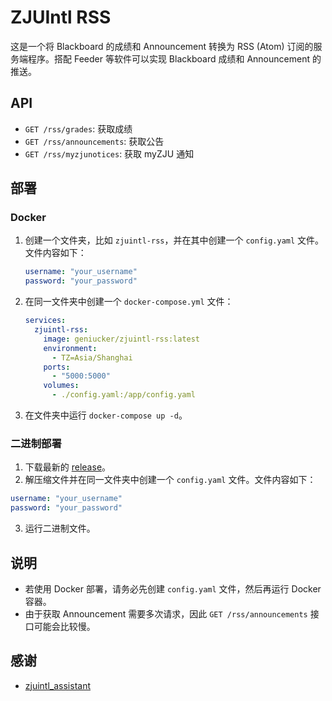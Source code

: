 # ZJUIntl RSS

这是一个将 Blackboard 的成绩和 Announcement 转换为 RSS (Atom) 订阅的服务端程序。搭配 Feeder 等软件可以实现 Blackboard 成绩和 Announcement 的推送。

## API

- `GET /rss/grades`: 获取成绩
- `GET /rss/announcements`: 获取公告
- `GET /rss/myzjunotices`: 获取 myZJU 通知

## 部署

### Docker

1. 创建一个文件夹，比如 `zjuintl-rss`，并在其中创建一个 `config.yaml` 文件。文件内容如下：
    ```yaml
    username: "your_username"
    password: "your_password"
    ```
2. 在同一文件夹中创建一个 `docker-compose.yml` 文件：
    ```yaml
    services:
      zjuintl-rss:
        image: geniucker/zjuintl-rss:latest
        environment:
          - TZ=Asia/Shanghai
        ports:
          - "5000:5000"
        volumes:
          - ./config.yaml:/app/config.yaml
    ```
3. 在文件夹中运行 `docker-compose up -d`。

### 二进制部署

1. 下载最新的 [release](https://github.com/ZJUIntl-share/ZJUIntl-RSS/releases)。
2. 解压缩文件并在同一文件夹中创建一个 `config.yaml` 文件。文件内容如下：
  ```yaml
  username: "your_username"
  password: "your_password"
  ```
3. 运行二进制文件。

## 说明

- 若使用 Docker 部署，请务必先创建 `config.yaml` 文件，然后再运行 Docker 容器。
- 由于获取 Announcement 需要多次请求，因此 `GET /rss/announcements` 接口可能会比较慢。

## 感谢

- [zjuintl_assistant](https://github.com/ZJUIntl-share/zjuintl_assistant)
